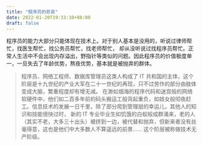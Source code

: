 ```yaml
---
title: "程序员的悲哀"
date: 2022-01-20T19:33:10+08:00
draft: false
---
```


程序员的能力大部分只能体现在技术上。对于别人基本是没用的，听说过律师帮忙，找医生帮忙，找公务员帮忙，找老师帮忙，
却从没听说过找程序员帮忙。正常人生活中不会出现内存溢出，野指针等类似的问题。因此程序员的价值极度单一，一旦失去了年龄优势，熬夜优势，基本就是被抛弃的群体。



>程序员、网络工程师、数据库管理员这类人构成了 IT 共和国的主体，这个阶层是十九世纪的产业大军在二十一世纪的再现，只不过劳作的部分由肢体变成大脑，繁重程度却有增无减。
在渺如烟海的程序代码和迷宫般的网络软硬件中，他们如二百多年前的码头搬运工般背起重负，如妓女般彻夜赶工。信息技术的发展一日千里，除了部分爬到管理层的幸运儿，其他人的知识和技能很快过时，
新的 IT 专业毕业生如饥饿的白蚁般成群涌来，老的人（其实不老，大多三十出头）被挤到一边，被代替和抛弃，但新来者没有丝毫得意，这也是他们中大多数人不算遥远的前景…… 
这个阶层被称做技术无产阶级。










